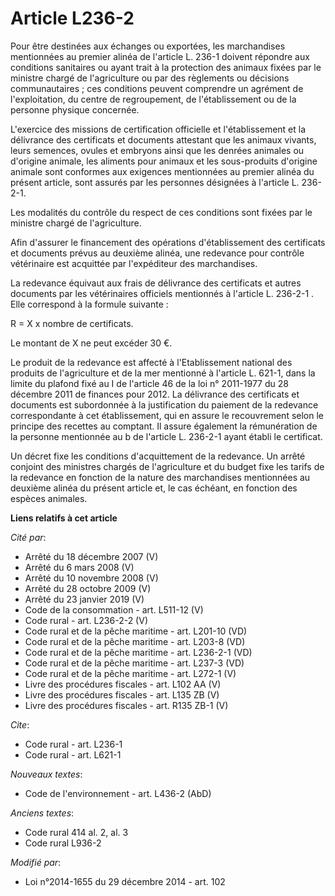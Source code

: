 # Article L236-2

Pour être destinées aux échanges ou exportées, les marchandises mentionnées au premier alinéa de l'article L. 236-1 doivent
répondre aux conditions sanitaires ou ayant trait à la protection des animaux fixées par le ministre chargé de l'agriculture
ou par des règlements ou décisions communautaires ; ces conditions peuvent comprendre un agrément de l'exploitation, du
centre de regroupement, de l'établissement ou de la personne physique concernée. 

L'exercice des missions de certification officielle et l'établissement et la délivrance des certificats et documents
attestant que les animaux vivants, leurs semences, ovules et embryons ainsi que les denrées animales ou d'origine animale,
les aliments pour animaux et les sous-produits d'origine animale sont conformes aux exigences mentionnées au premier alinéa
du présent article, sont assurés par les personnes désignées à l'article L. 236-2-1. 

Les modalités du contrôle du respect de ces conditions sont fixées par le ministre chargé de l'agriculture. 

Afin d'assurer le financement des opérations d'établissement des certificats et documents prévus au deuxième alinéa, une
redevance pour contrôle vétérinaire est acquittée par l'expéditeur des marchandises. 

La redevance équivaut aux frais de délivrance des certificats et autres documents par les vétérinaires officiels mentionnés à
l'article L. 236-2-1 .    Elle correspond à la formule suivante : 

R = X x nombre de certificats. 

Le montant de X ne peut excéder 30 €. 

Le produit de la redevance est affecté à l'Etablissement national des produits de l'agriculture et de la mer mentionné à
l'article  L. 621-1, dans la limite du plafond fixé au I de l'article 46 de la loi n° 2011-1977 du 28 décembre 2011 de
finances pour 2012. La délivrance des certificats et documents est subordonnée à la justification du paiement de la redevance
correspondante à cet établissement, qui en assure le recouvrement selon le principe des recettes au comptant. Il assure
également la rémunération de la personne mentionnée au b de l'article L. 236-2-1 ayant établi le certificat.

Un décret fixe les conditions d'acquittement de la redevance. Un arrêté conjoint des ministres chargés de l'agriculture et du
budget fixe les tarifs de la redevance en fonction de la nature des marchandises mentionnées au deuxième alinéa du présent
article et, le cas échéant, en fonction des espèces animales.

**Liens relatifs à cet article**

_Cité par_:

  - Arrêté du 18 décembre 2007 (V)
  - Arrêté du 6 mars 2008 (V)
  - Arrêté du 10 novembre 2008 (V)
  - Arrêté du 28 octobre 2009 (V)
  - Arrêté du 23 janvier 2019 (V)
  - Code de la consommation - art. L511-12 (V)
  - Code rural - art. L236-2-2 (V)
  - Code rural et de la pêche maritime - art. L201-10 (VD)
  - Code rural et de la pêche maritime - art. L203-8 (VD)
  - Code rural et de la pêche maritime - art. L236-2-1 (VD)
  - Code rural et de la pêche maritime - art. L237-3 (VD)
  - Code rural et de la pêche maritime - art. L272-1 (V)
  - Livre des procédures fiscales - art. L102 AA (V)
  - Livre des procédures fiscales - art. L135 ZB (V)
  - Livre des procédures fiscales - art. R135 ZB-1 (V)

_Cite_:

  - Code rural - art. L236-1
  - Code rural - art. L621-1

_Nouveaux textes_:

  - Code de l'environnement - art. L436-2 (AbD)

_Anciens textes_:

  - Code rural 414 al. 2, al. 3
  - Code rural L936-2

_Modifié par_:

  - Loi n°2014-1655 du 29 décembre 2014 - art. 102
